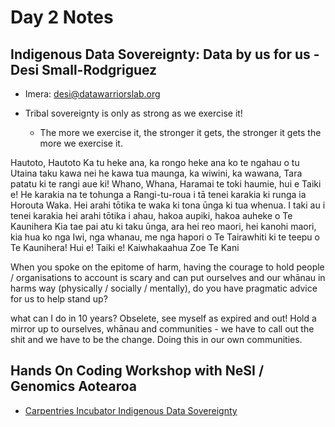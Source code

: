 # Day 2 Notes

## Indigenous Data Sovereignty: Data by us for us - Desi Small-Rodgriguez
- Imera: desi@datawarriorslab.org

- Tribal sovereignty is only as strong as we exercise it!
  - The more we exercise it, the stronger it gets, the stronger it gets the more we exercise it.

Hautoto, Hautoto
Ka tu heke ana, ka rongo heke ana ko te ngahau o tu
Utaina taku kawa nei he kawa tua maunga, ka wiwini, ka wawana, Tara patatu ki te rangi aue ki!
Whano, Whana, Haramai te toki haumie, hui e
Taiki e!
He karakia na te tohunga a Rangi-tu-roua i tā tenei karakia ki runga ia Horouta Waka. Hei arahi tōtika te waka ki tona ūnga ki tua whenua.
I taki au i tenei karakia hei arahi tōtika i ahau, hakoa aupiki, hakoa auheke o Te Kaunihera Kia tae pai atu ki taku ūnga, ara hei reo maori, hei kanohi maori, kia hua ko nga Iwi, nga whanau, me nga hapori o Te Tairawhiti ki te teepu o Te Kaunihera!
Hui e! Taiki e!
Kaiwhakaahua Zoe Te Kani

When you spoke on the epitome of harm, having the courage to hold people / organisations to account is scary and can put ourselves and our whānau in harms way (physically / socially / mentally), do you have pragmatic advice for us to help stand up?

what can I do in 10 years?
Obselete, see myself as expired and out!
Hold a mirror up to ourselves, whānau and communities - we have to call out the shit and we have to be the change.
Doing this in our own communities.


## Hands On Coding Workshop with NeSI / Genomics Aotearoa

- [Carpentries Incubator Indigenous Data Sovereignty](https://carpentries-incubator.github.io/Indigenous-Data-Sovereignty/)


